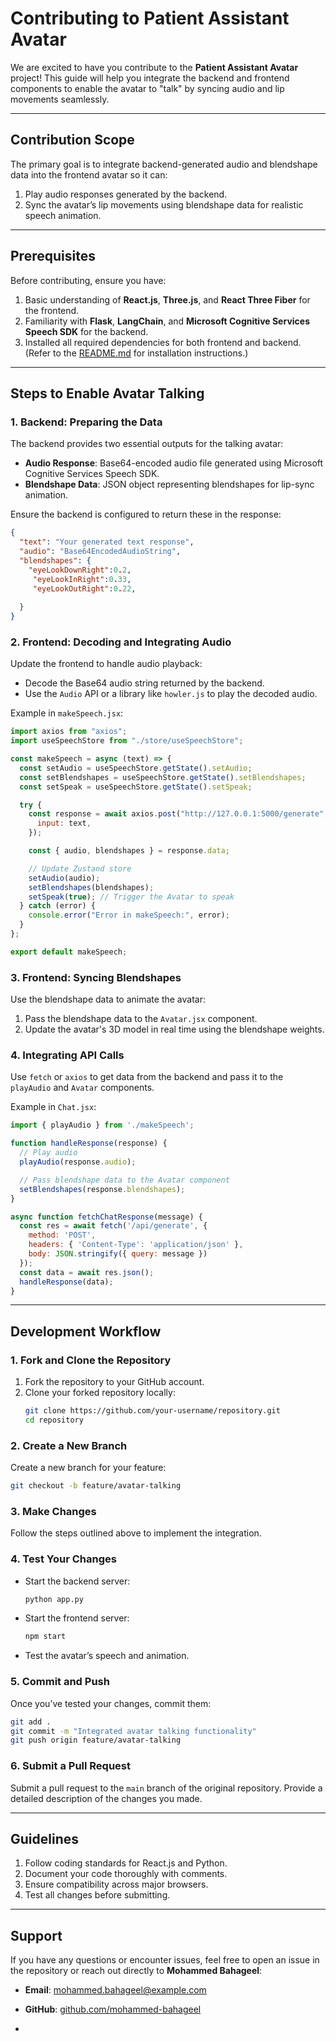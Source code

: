 # Contributing to Patient Assistant Avatar

We are excited to have you contribute to the **Patient Assistant Avatar** project! This guide will help you integrate the backend and frontend components to enable the avatar to "talk" by syncing audio and lip movements seamlessly.

---

## **Contribution Scope**
The primary goal is to integrate backend-generated audio and blendshape data into the frontend avatar so it can:  
1. Play audio responses generated by the backend.  
2. Sync the avatar’s lip movements using blendshape data for realistic speech animation.

---

## **Prerequisites**
Before contributing, ensure you have:  
1. Basic understanding of **React.js**, **Three.js**, and **React Three Fiber** for the frontend.  
2. Familiarity with **Flask**, **LangChain**, and **Microsoft Cognitive Services Speech SDK** for the backend.  
3. Installed all required dependencies for both frontend and backend. (Refer to the [README.md](README.md) for installation instructions.)

---

## **Steps to Enable Avatar Talking**
### **1. Backend: Preparing the Data**
The backend provides two essential outputs for the talking avatar:
- **Audio Response**: Base64-encoded audio file generated using Microsoft Cognitive Services Speech SDK.  
- **Blendshape Data**: JSON object representing blendshapes for lip-sync animation.

Ensure the backend is configured to return these in the response:
```json
{
  "text": "Your generated text response",
  "audio": "Base64EncodedAudioString",
  "blendshapes": {
    "eyeLookDownRight":0.2,
     "eyeLookInRight":0.33,
     "eyeLookOutRight":0.22,
   
  }
}
```

### **2. Frontend: Decoding and Integrating Audio**
Update the frontend to handle audio playback:
- Decode the Base64 audio string returned by the backend.
- Use the `Audio` API or a library like `howler.js` to play the decoded audio.

Example in `makeSpeech.jsx`:
```javascript
import axios from "axios";
import useSpeechStore from "./store/useSpeechStore";

const makeSpeech = async (text) => {
  const setAudio = useSpeechStore.getState().setAudio;
  const setBlendshapes = useSpeechStore.getState().setBlendshapes;
  const setSpeak = useSpeechStore.getState().setSpeak;

  try {
    const response = await axios.post("http://127.0.0.1:5000/generate", {
      input: text,
    });

    const { audio, blendshapes } = response.data;

    // Update Zustand store
    setAudio(audio);
    setBlendshapes(blendshapes);
    setSpeak(true); // Trigger the Avatar to speak
  } catch (error) {
    console.error("Error in makeSpeech:", error);
  }
};

export default makeSpeech;
```

### **3. Frontend: Syncing Blendshapes**
Use the blendshape data to animate the avatar:
1. Pass the blendshape data to the `Avatar.jsx` component.
2. Update the avatar's 3D model in real time using the blendshape weights.


### **4. Integrating API Calls**
Use `fetch` or `axios` to get data from the backend and pass it to the `playAudio` and `Avatar` components.

Example in `Chat.jsx`:
```javascript
import { playAudio } from './makeSpeech';

function handleResponse(response) {
  // Play audio
  playAudio(response.audio);

  // Pass blendshape data to the Avatar component
  setBlendshapes(response.blendshapes);
}

async function fetchChatResponse(message) {
  const res = await fetch('/api/generate', {
    method: 'POST',
    headers: { 'Content-Type': 'application/json' },
    body: JSON.stringify({ query: message })
  });
  const data = await res.json();
  handleResponse(data);
}
```

---

## **Development Workflow**
### **1. Fork and Clone the Repository**
1. Fork the repository to your GitHub account.  
2. Clone your forked repository locally:
   ```bash
   git clone https://github.com/your-username/repository.git
   cd repository
   ```

### **2. Create a New Branch**
Create a new branch for your feature:
```bash
git checkout -b feature/avatar-talking
```

### **3. Make Changes**
Follow the steps outlined above to implement the integration.

### **4. Test Your Changes**
- Start the backend server:
  ```bash
  python app.py
  ```
- Start the frontend server:
  ```bash
  npm start
  ```
- Test the avatar’s speech and animation.

### **5. Commit and Push**
Once you’ve tested your changes, commit them:
```bash
git add .
git commit -m "Integrated avatar talking functionality"
git push origin feature/avatar-talking
```

### **6. Submit a Pull Request**
Submit a pull request to the `main` branch of the original repository. Provide a detailed description of the changes you made.

---

## **Guidelines**
1. Follow coding standards for React.js and Python.  
2. Document your code thoroughly with comments.  
3. Ensure compatibility across major browsers.  
4. Test all changes before submitting.

---

## **Support**
If you have any questions or encounter issues, feel free to open an issue in the repository or reach out directly to **Mohammed Bahageel**:  
- **Email**: [mohammed.bahageel@example.com](mailto:mohammed.bahageel@example.com)  
- **GitHub**: [github.com/mohammed-bahageel](https://github.com/mohammed-bahageel)

-